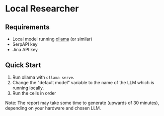 # Local Researcher

## Requirements
* Local model running [ollama](https://ollama.com) (or similar)
* SerpAPI key
* Jina API key

## Quick Start
1. Run ollama with ```ollama serve```.
2. Change the "default model" variable to the name of the LLM which is running locally.
3. Run the cells in order

Note: The report may take some time to generate (upwards of 30 minutes), depending on your hardware and chosen LLM.
